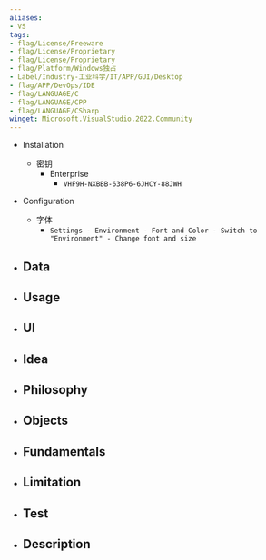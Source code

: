 ```yaml
---
aliases:
- VS
tags:
- flag/License/Freeware
- flag/License/Proprietary
- flag/License/Proprietary
- flag/Platform/Windows独占
- Label/Industry-工业科学/IT/APP/GUI/Desktop
- flag/APP/DevOps/IDE
- flag/LANGUAGE/C
- flag/LANGUAGE/CPP
- flag/LANGUAGE/CSharp
winget: Microsoft.VisualStudio.2022.Community
---
```


- Installation
    - 密钥
        - Enterprise
            - `VHF9H-NXBBB-638P6-6JHCY-88JWH`

- Configuration
    - 字体
        - `Settings - Environment - Font and Color - Switch to "Environment" - Change font and size`

- Data
    - 

- Usage
    - 

- UI
    - 

- Idea
    - 

- Philosophy
    - 

- Objects
    - 

- Fundamentals
    - 

- Limitation
    - 

- Test
    - 

- Description
    - 
